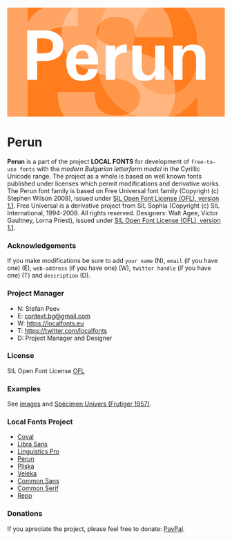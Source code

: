 ![Sample Image](/images/Perun_950x475_01.png)

# Perun
**Perun** is a part of the project **LOCAL FONTS** for development of <code>free-to-use fonts</code> with the *modern Bulgarian letterform model* in the Cyrillic Unicode range. The project as a whole is based on well known fonts published under licenses which permit modifications and derivative works.
The Perun font family is based on Free Universal font family (Copyright (c) Stephen Wilson 2009), issued under [SIL Open Font License (OFL), version 1.1](http://scripts.sil.org/ofl). Free Universal is a derivative project from SIL Sophia (Copyright (c) SIL International, 1994-2008. All rights reserved. Designers: Walt Agee, Victor Gaultney, Lorna Priest), issued under [SIL Open Font License (OFL), version 1.1](http://scripts.sil.org/ofl).

### Acknowledgements

If you make modifications be sure to add <code>your name</code> (N), <code>email</code> (if you have one) (E), <code>web-address</code> (if you have one) (W), <code>twitter handle</code> (if you have one) (T) and <code>description</code> (D).

### Project Manager

+ N: Stefan Peev
+ E: context.bg@gmail.com
+ W: https://localfonts.eu
+ T: https://twitter.com/localfonts
+ D: Project Manager and Designer

### License

SIL Open Font License [OFL](documentation/OFL.txt)

### Examples

See [images](/images/) and [Spécimen Univers (Frutiger 1957)](https://github.com/StefanPeev/Perun/blob/master/images/Sp%C3%A9cimen%20Univers%20(Frutiger%201957).md).

### Local Fonts Project

+ [Coval](https://github.com/StefanPeev/coval)
+ [Libra Sans](https://github.com/StefanPeev/Libra-Sans)
+ [Linguistics Pro](https://github.com/StefanPeev/Linguistics-Pro)
+ [Perun](https://github.com/StefanPeev/Perun)
+ [Pliska](https://github.com/StefanPeev/Pliska)
+ [Veleka](https://github.com/StefanPeev/Veleka)
+ [Common Sans](https://github.com/StefanPeev/Common-Sans)
+ [Common Serif](https://github.com/StefanPeev/Common-Serif)
+ [Repo](https://github.com/StefanPeev/Repo)

### Donations

If you apreciate the project, please feel free to donate: [PayPal](https://www.paypal.me/localfonts).
